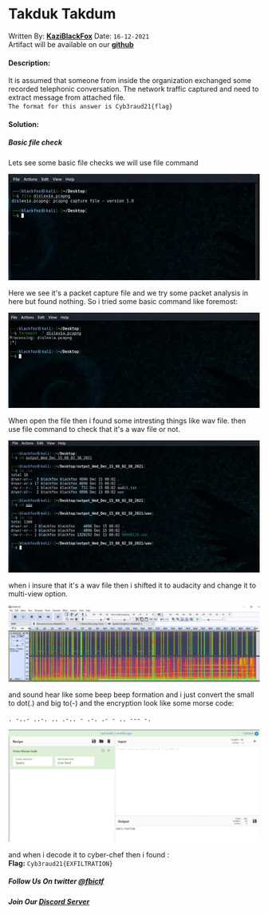 # Takduk Takdum
Written By: **[KaziBlackFox](https://twitter.com/KaziBlackFox)** Date: `16-12-2021`
<br>
Artifact will be available on our **[github](https://github.com/fbi-ctf/fbi-ctf.github.io/blob/main/writeups/cyberdrill2021/Takduk-Takdum/dislexia.pcapng)**

#### Description:
It is assumed that someone from inside the organization exchanged some recorded telephonic conversation. The network traffic captured and need to extract message from attached file.
<br>
`The format for this answer is Cyb3raud21{flag}`

#### Solution:
##### Basic file check
Lets see some basic file checks we will use file command

![basicFile](Images/basicFile.jpg)

Here we see it's a packet capture file and we try some packet analysis in here but found nothing.
So i tried some basic command like foremost:

![foremost](Images/foremost.jpg)

When open the file then i found some intresting things like wav file. then use file command to check that it's a wav file or not. 

![wav-check](Images/wav-check.jpg)

when i insure that it's a wav file then i shifted it to audacity and change it to multi-view option.

![audacity](Images/audacity.jpg)

and sound hear like some beep beep formation and i just convert the small to dot(.) and big to(-) and the encryption look like some morse code:

`. -..- ..-. .. .-.. - .-. .- - .. --- -.`
<br>

![cybercheif](Images/cybercheif.jpg)

and when i decode it to cyber-chef  then  i found :
<br>
**Flag:** `Cyb3raud21{EXFILTRATION}`

##### Follow Us On twitter [@fbictf](https://twitter.com/fbictf)
##### Join Our [Discord Server](https://discord.gg/qhRJsKhBcX)
